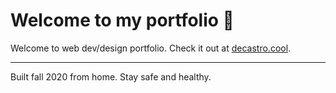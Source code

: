# Welcome to my portfolio 👋

Welcome to web dev/design portfolio. Check it out at [decastro.cool](https://decastro.cool).

***

Built fall 2020 from home. Stay safe and healthy.
